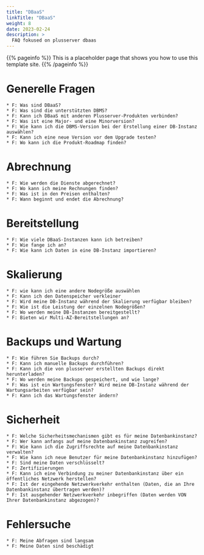 ```yaml
---
title: "DBaaS"
linkTitle: "DBaaS"
weight: 8
date: 2023-02-24
description: >
  FAQ fokused on plusserver dbaas
---
```


{{% pageinfo %}}
This is a placeholder page that shows you how to use this template site.
{{% /pageinfo %}}

# Generelle Fragen
    * F: Was sind DBaaS?
    * F: Was sind die unterstützten DBMS?
    * F: Kann ich DBaaS mit anderen Plusserver-Produkten verbinden?
    * F: Was ist eine Major- und eine Minorversion?
    * F: Wie kann ich die DBMS-Version bei der Erstellung einer DB-Instanz auswählen?
    * F: Kann ich eine neue Version vor dem Upgrade testen?
    * F: Wo kann ich die Produkt-Roadmap finden?
# Abrechnung
    * F: Wie werden die Dienste abgerechnet?
    * F: Wo kann ich meine Rechnungen finden?
    * F: Was ist in den Preisen enthalten?
    * F: Wann beginnt und endet die Abrechnung?
# Bereitstellung
    * F: Wie viele DBaaS-Instanzen kann ich betreiben?
    * F: Wie fange ich an?
    * F: Wie kann ich Daten in eine DB-Instanz importieren?
# Skalierung
    * F: wie kann ich eine andere Nodegröße auswählen
    * F: Kann ich den Datenspeicher verkleiner
    * F: Wird meine DB-Instanz während der Skalierung verfügbar bleiben?
    * F: Wie ist die Leistung der einzelnen Nodegrößen?
    * F: Wo werden meine DB-Instanzen bereitgestellt?
    * F: Bieten wir Multi-AZ-Bereitstellungen an?
# Backups und Wartung
    * F: Wie führen Sie Backups durch?
    * F: Kann ich manuelle Backups durchführen?
    * F: Kann ich die von plusserver erstellten Backups direkt herunterladen?
    * F: Wo werden meine Backups gespeichert, und wie lange?
    * F: Was ist ein Wartungsfenster? Wird meine DB-Instanz während der Wartungsarbeiten verfügbar sein?
    * F: Kann ich das Wartungsfenster ändern?
# Sicherheit
    * F: Welche Sicherheitsmechanismen gibt es für meine Datenbankinstanz?
    * F: Wer kann anfangs auf meine Datenbankinstanz zugreifen?
    * F: Wie kann ich die Zugriffsrechte auf meine Datenbankinstanz verwalten?
    * F: Wie kann ich neue Benutzer für meine Datenbankinstanz hinzufügen?
    * F: Sind meine Daten verschlüsselt?
    * F: Zertifizierungen
    * F: Kann ich eine Verbindung zu meiner Datenbankinstanz über ein öffentliches Netzwerk herstellen?
    * F: Ist der eingehende Netzwerkverkehr enthalten (Daten, die an Ihre Datenbankinstanz übertragen werden)?
    * F: Ist ausgehender Netzwerkverkehr inbegriffen (Daten werden VON Ihrer Datenbankinstanz abgezogen)?
# Fehlersuche
    * F: Meine Abfragen sind langsam
    * F: Meine Daten sind beschädigt
